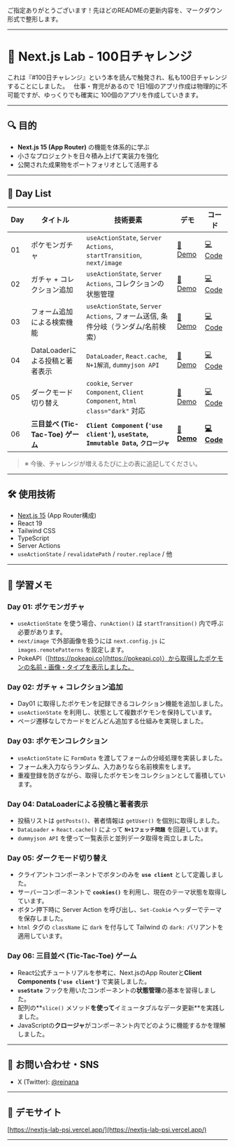 ご指定ありがとうございます！先ほどのREADMEの更新内容を、マークダウン形式で整形します。

-----

# 🧪 Next.js Lab - 100日チャレンジ

これは『\#100日チャレンジ』という本を読んで触発され、私も100日チャレンジすることにしました。  
仕事・育児があるので 1日1個のアプリ作成は物理的に不可能ですが、ゆっくりでも確実に 100個のアプリを作成していきます。

-----

## 🔍 目的

  * **Next.js 15 (App Router)** の機能を体系的に学ぶ
  * 小さなプロジェクトを日々積み上げて実装力を強化
  * 公開された成果物をポートフォリオとして活用する

-----

## 📅 Day List

| Day | タイトル | 技術要素 | デモ | コード |
|---|---|---|---|---|
| 01 | ポケモンガチャ | `useActionState`, `Server Actions`, `startTransition`, `next/image` | [🔗 Demo](https://nextjs-lab-psi.vercel.app/day01) | [💻 Code](https://github.com/reinana/nextjs-lab/tree/main/app/day01) |
| 02 | ガチャ + コレクション追加 | `useActionState`, `Server Actions`, コレクションの状態管理 | [🔗 Demo](https://nextjs-lab-psi.vercel.app/day02) | [💻 Code](https://github.com/reinana/nextjs-lab/tree/main/app/day02) |
| 03 | フォーム追加による検索機能 | `useActionState`, `Server Actions`, フォーム送信, 条件分岐（ランダム/名前検索） | [🔗 Demo](https://nextjs-lab-psi.vercel.app/day03) | [💻 Code](https://github.com/reinana/nextjs-lab/tree/main/app/day03) |
| 04 | DataLoaderによる投稿と著者表示 | `DataLoader`, `React.cache`, `N+1解消`, `dummyjson API` | [🔗 Demo](https://nextjs-lab-psi.vercel.app/day04) | [💻 Code](https://github.com/reinana/nextjs-lab/tree/main/app/day04) |
| 05 | ダークモード切り替え | `cookie`, `Server Component`, `Client Component`, `html class="dark"` 対応 | [🔗 Demo](https://nextjs-lab-psi.vercel.app/day05) | [💻 Code](https://github.com/reinana/nextjs-lab/tree/main/app/day05) |
| 06 | **三目並べ (Tic-Tac-Toe) ゲーム** | **`Client Component` (`'use client'`), `useState`, `Immutable Data`, `クロージャ`** | **[🔗 Demo](https://www.google.com/search?q=https://nextjs-lab-psi.vercel.app/day06)** | **[💻 Code](https://www.google.com/search?q=https://github.com/reinana/nextjs-lab/tree/main/app/day06)** |

> ※ 今後、チャレンジが増えるたびに上の表に追記してください。

-----

## 🛠 使用技術

  * [Next.js 15](https://nextjs.org/docs) (App Router構成)
  * React 19
  * Tailwind CSS
  * TypeScript
  * Server Actions
  * `useActionState` / `revalidatePath` / `router.replace` / 他

-----

## 📝 学習メモ

### Day 01: ポケモンガチャ

  * `useActionState` を使う場合、`runAction()` は `startTransition()` 内で呼ぶ必要があります。
  * `next/image` で外部画像を扱うには `next.config.js` に `images.remotePatterns` を設定します。
  * PokeAPI（[https://pokeapi.co](https://pokeapi.co)）から取得したポケモンの名前・画像・タイプを表示しました。

### Day 02: ガチャ + コレクション追加

  * Day01 に取得したポケモンを記録できるコレクション機能を追加しました。
  * `useActionState` を利用し、状態として複数ポケモンを保持しています。
  * ページ遷移なしでカードをどんどん追加する仕組みを実現しました。

### Day 03: ポケモンコレクション

  * `useActionState` に `FormData` を渡してフォームの分岐処理を実装しました。
  * フォーム未入力ならランダム、入力ありなら名前検索をします。
  * 重複登録を防ぎながら、取得したポケモンをコレクションとして蓄積しています。

### Day 04: DataLoaderによる投稿と著者表示

  * 投稿リストは `getPosts()`、著者情報は `getUser()` を個別に取得しました。
  * `DataLoader` + `React.cache()` によって **`N+1フェッチ問題`** を回避しています。
  * `dummyjson API` を使って一覧表示と並列データ取得を両立しました。

### Day 05: ダークモード切り替え

  * クライアントコンポーネントでボタンのみを **`use client`** として定義しました。
  * サーバーコンポーネントで **`cookies()`** を利用し、現在のテーマ状態を取得しています。
  * ボタン押下時に Server Action を呼び出し、`Set-Cookie` ヘッダーでテーマを保存しました。
  * `html` タグの `className` に `dark` を付与して Tailwind の `dark:` バリアントを適用しています。

### Day 06: 三目並べ (Tic-Tac-Toe) ゲーム

  * React公式チュートリアルを参考に、Next.jsのApp Routerと**Client Components (`'use client'`)** で実装しました。
  * **`useState`** フックを用いたコンポーネントの**状態管理**の基本を習得しました。
  * 配列の\*\*`slice()` メソッド**を使って**イミュータブルなデータ更新\*\*を実践しました。
  * JavaScriptの**クロージャ**がコンポーネント内でどのように機能するかを理解しました。

-----

## 📮 お問い合わせ・SNS

  * X (Twitter): [@reinana](https://twitter.com/reinana)

-----

## 🚀 デモサイト

[https://nextjs-lab-psi.vercel.app/](https://nextjs-lab-psi.vercel.app/)

-----

